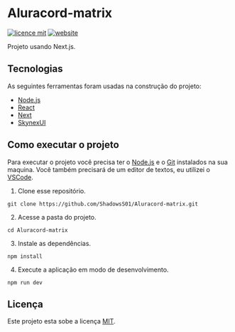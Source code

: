 # Aluracord-matrix

[![licence mit](https://img.shields.io/badge/licence-MIT-blue)](LICENSE)
[![website](https://img.shields.io/website?down_color=red&down_message=offline&up_color=green&up_message=online&url=https%3A%2F%2Faluracord-matrix2.vercel.app%2F)](https://aluracord-matrix2.vercel.app/)

Projeto usando Next.js.

## Tecnologias

As seguintes ferramentas foram usadas na construção do projeto:

- [Node.js](https://nodejs.dev)
- [React](https://pt-br.reactjs.org)
- [Next](https://nextjs.org)
- [SkynexUI](https://skynexui.dev)

## Como executar o projeto

Para executar o projeto você precisa ter o [Node.js](https://nodejs.dev) e o [Git](https://git-scm.com) instalados na sua maquina. Você também precisará de um editor de textos, eu utilizei o [VSCode](https://code.visualstudio.com).

1. Clone esse repositório.

```
git clone https://github.com/ShadowsS01/Aluracord-matrix.git
```

2. Acesse a pasta do projeto.

```
cd Aluracord-matrix
```

3. Instale as dependências.

```
npm install
```

4. Execute a aplicação em modo de desenvolvimento.

```
npm run dev
```

## Licença

Este projeto esta sobe a licença [MIT](/LICENSE).

